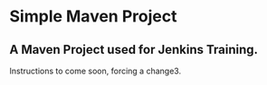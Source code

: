# Simple Maven Project

## A Maven Project used for Jenkins Training.

Instructions to come soon, forcing a change3.
